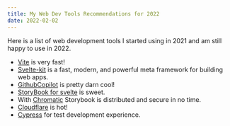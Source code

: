 ```yaml
---
title: My Web Dev Tools Recommendations for 2022
date: 2022-02-02
---
```

Here is a list of web development tools I started using in 2021 and am still happy to use in 2022.

- [Vite](https://vitejs.dev/) is very fast!
- [Svelte-kit](https://kit.svelte.dev/) is a fast, modern, and powerful meta framework for building web apps.
- [Github](https://github.com/)[Copilot](https://copilot.github.com/) is pretty darn cool!
- [StoryBook for svelte](https://storybook.js.org/blog/storybook-for-svelte/) is sweet.
- With [Chromatic](https://www.chromatic.com/) Storybook is distributed  and secure in no time.
- [Cloudflare](https://www.cloudflare.com/en-ca/) is hot!
- [Cypress](https://www.cypress.io/) for test development experience.

